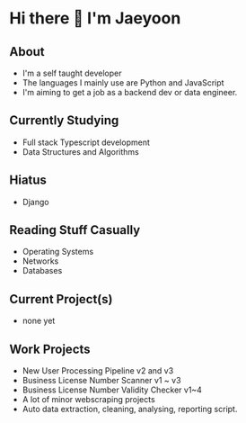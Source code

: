 # Hi there 👋 I'm Jaeyoon


## About
* I'm a self taught developer
* The languages I mainly use are Python and JavaScript
* I'm aiming to get a job as a backend dev or data engineer.

## Currently Studying
* Full stack Typescript development
* Data Structures and Algorithms

## Hiatus
* Django

## Reading Stuff Casually
* Operating Systems
* Networks
* Databases

## Current Project(s)
* none yet

## Work Projects
* New User Processing Pipeline v2 and v3
* Business License Number Scanner v1 ~ v3
* Business License Number Validity Checker v1~4
* A lot of minor webscraping projects
* Auto data extraction, cleaning, analysing, reporting script.
